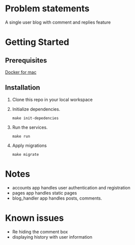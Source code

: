 # Problem statements
A single user blog with comment and replies feature
# Getting Started

## Prerequisites

[Docker for mac](https://docs.docker.com/desktop/mac/install)

## Installation

1. Clone this repo in your local workspace

2. Initialize dependencies.
   ```
   make init-depedencies
   ```
3. Run the services.
   ```
   make run
   ``` 
4. Apply migrations
   ```
   make migrate
   ```

# Notes
- accounts app handles user authentication and registration
- pages app handles static pages
- blog_handler app handles posts, comments.

# Known issues
- Re hiding the comment box
- displaying history with user information